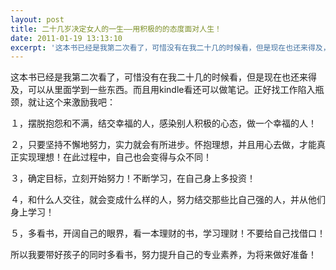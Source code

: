 ```yaml
---
layout: post
title: 二十几岁决定女人的一生——用积极的的态度面对人生！
date: 2011-01-19 13:13:10
excerpt: '这本书已经是我第二次看了，可惜没有在我二十几的时候看，但是现在也还来得及，可以从里面学到一些东西。而且用kindle看还可以做笔记。正好找工作陷入瓶颈，就让这个来激励我吧：'
---
```




这本书已经是我第二次看了，可惜没有在我二十几的时候看，但是现在也还来得及，可以从里面学到一些东西。而且用kindle看还可以做笔记。正好找工作陷入瓶颈，就让这个来激励我吧：


１，摆脱抱怨和不满，结交幸福的人，感染别人积极的心态，做一个幸福的人！

２，只要坚持不懈地努力，实力就会有所进步。怀抱理想，并且用心去做，才能真正实现理想！在此过程中，自己也会变得与众不同！

３，确定目标，立刻开始努力！不断学习，在自己身上多投资！

４，和什么人交往，就会变成什么样的人，努力结交那些比自己强的人，并从他们身上学习！

５，多看书，开阔自己的眼界，看一本理财的书，学习理财！不要给自己找借口！

所以我要带好孩子的同时多看书，努力提升自己的专业素养，为将来做好准备！


